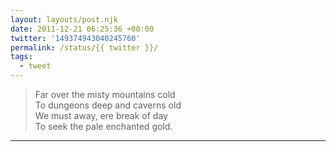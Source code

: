 ```yaml
---
layout: layouts/post.njk
date: 2011-12-21 06:25:36 +00:00
twitter: '149374943040245760'
permalink: /status/{{ twitter }}/
tags: 
  - tweet
---
```


> Far over the misty mountains cold  
> To dungeons deep and caverns old  
> We must away, ere break of day  
> To seek the pale enchanted gold.

---
